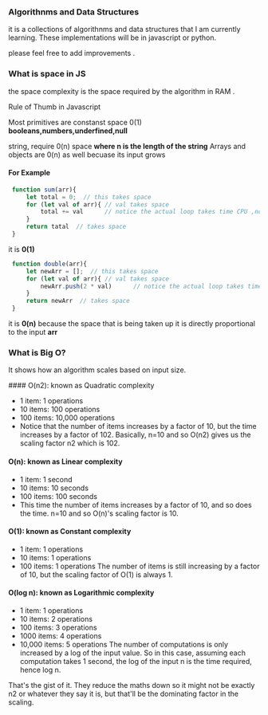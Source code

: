 ### Algorithnms and Data Structures 
it is a collections of algorithnms and data structures that I am currently learning.
These implementations will be in javascript or python.

please feel free to add improvements .

### What is space in JS
 
 the space complexity is the space required by the algorithm in RAM .

 Rule of Thumb in Javascript 

Most primitives are constanst space 0(1) **booleans,numbers,underfined,null**

string, require 0(n) space **where n is the length of the string**
Arrays and objects are 0(n) as well becuase its input grows


#### For Example
 ```javascript
  function sum(arr){
      let total = 0;  // this takes space
      for (let val of arr){ // val takes space
          total += val      // notice the actual loop takes time CPU ,not time
      }
      return tatal  // takes space
  }
```
it is **0(1)**  

 ```javascript
  function double(arr){
      let newArr = [];  // this takes space
      for (let val of arr){ // val takes space
          newArr.push(2 * val)      // notice the actual loop takes time CPU ,not time
      }
      return newArr  // takes space
  }
```
it is **0(n)** because the space that is being taken up it is directly proportional to the input **arr**

### What is Big O?
It shows how an algorithm scales based on input size.

<imag src ="https://i.stack.imgur.com/WcBRI.png" width="400" height="300">
#### O(n2): known as Quadratic complexity

* 1 item: 1 operations
* 10 items: 100 operations
* 100 items: 10,000 operations
* Notice that the number of items increases by a factor of 10, but the time increases by a factor of 102. Basically, n=10 and so O(n2) gives us the scaling factor n2 which is 102.

#### O(n): known as Linear complexity

* 1 item: 1 second
* 10 items: 10 seconds
* 100 items: 100 seconds
* This time the number of items increases by a factor of 10, and so does the time. n=10 and so O(n)'s scaling factor is 10.

#### O(1): known as Constant complexity

* 1 item: 1 operations
* 10 items: 1 operations
* 100 items: 1 operations
The number of items is still increasing by a factor of 10, but the scaling factor of O(1) is always 1.

#### O(log n): known as Logarithmic complexity

* 1 item: 1 operations
* 10 items: 2 operations
* 100 items: 3 operations
* 1000 items: 4 operations
* 10,000 items: 5 operations
The number of computations is only increased by a log of the input value. So in this case, assuming each computation takes 1 second, the log of the input n is the time required, hence log n.

That's the gist of it. They reduce the maths down so it might not be exactly n2 or whatever they say it is, but that'll be the dominating factor in the scaling.
